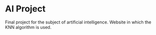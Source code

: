# AI Project

Final project for the subject of artificial intelligence.
Website in which the KNN algorithm is used.
